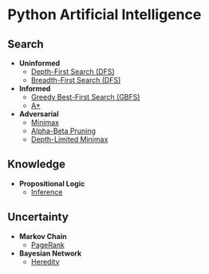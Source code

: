 # Python Artificial Intelligence
## Search
  - **Uninformed**
    - [Depth-First Search (DFS)](./search/uninformed/depth-first/)
    - [Breadth-First Search (DFS)](./search/uninformed/breadth-first/)
  - **Informed**
    - [Greedy Best-First Search (GBFS)](./search/informed/greedy-best-first/)
    - [A*](./search/informed/a-star/)
  - **Adversarial**
    - [Minimax](./search/adversarial/minimax/)
    - [Alpha-Beta Pruning](./search/adversarial/alpha-beta-pruning/)
    - [Depth-Limited Minimax](./search/adversarial/depth-limited-minimax/)
## Knowledge
  - **Propositional Logic**
    - [Inference](./knowledge/propositional-logic/inference/)
## Uncertainty
  - **Markov Chain**
    - [PageRank](./uncertainty/markov-chain/pagerank/)
  - **Bayesian Network**
    - [Heredity](./uncertainty/bayesian-network/heredity/)
